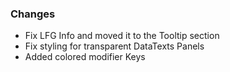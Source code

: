 ### Changes ###

  * Fix LFG Info and moved it to the Tooltip section
  * Fix styling for transparent DataTexts Panels
  * Added colored modifier Keys
